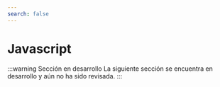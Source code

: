 ```yaml
---
search: false
---
```


# Javascript

:::warning Sección en desarrollo
La siguiente sección se encuentra en desarrollo y aún no ha sido revisada.
:::